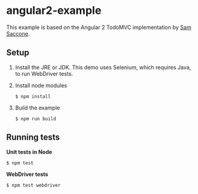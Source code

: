 angular2-example
================

This example is based on the Angular 2 TodoMVC implementation by [Sam Saccone](http://github.com/samccone).

## Setup

1. Install the JRE or JDK. This demo uses Selenium, which requires Java, to run WebDriver tests.

2. Install node modules
   ```
   $ npm install
   ```

3. Build the example
   ```
   $ npm run build
   ```

## Running tests

**Unit tests in Node**

    $ npm test

**WebDriver tests**

    $ npm test webdriver
